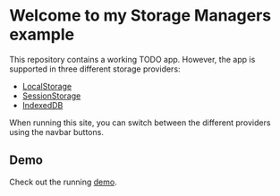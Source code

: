 # Welcome to my Storage Managers example
This repository contains a working TODO app. However, the app is supported in three different storage providers:
- [LocalStorage](https://developer.mozilla.org/en-US/docs/Web/API/Window/localStorage)
- [SessionStorage](https://developer.mozilla.org/en-US/docs/Web/API/Window/sessionStorage?retiredLocale=nl)
- [IndexedDB](https://developer.mozilla.org/en-US/docs/Web/API/IndexedDB_API?retiredLocale=nl)

When running this site, you can switch between the different providers using the navbar buttons.

## Demo
Check out the running [demo](https://paulrill00.github.io/browser-storage-providers/).